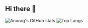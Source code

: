 ## Hi there 👋
![Anurag's GitHub stats](https://github-readme-stats.vercel.app/api?username=Tessa-Grace&show_icons=true&theme=radical)
![Top Langs](https://github-readme-stats.vercel.app/api/top-langs/?username=anuraghazra&layout=compact)
